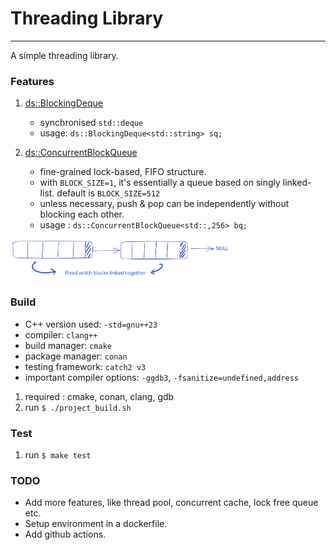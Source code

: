 # Threading Library
---

A simple threading library.


### Features

1. [ds::BlockingDeque](./src/include/ds/blocking_deque.h)
    - synchronised `std::deque`
    - usage: `ds::BlockingDeque<std::string> sq;`

2. [ds::ConcurrentBlockQueue](./src/include/ds/concurrent_block_queue.h)
    - fine-grained lock-based, FIFO structure. 
    - with `BLOCK_SIZE=1`, it's essentially a queue based on singly linked-list. default is `BLOCK_SIZE=512`
    - unless necessary, push & pop can be independently without blocking each other.
    - usage :  `ds::ConcurrentBlockQueue<std::,256> bq;`

<img src="./resources/images/concurrent_blocked_queue.svg" alt="block_queue" style="max-width: 70%;"/>


### Build

- C++ version used: `-std=gnu++23`
- compiler: `clang++`
- build manager: `cmake`
- package manager: `conan`
- testing framework: `catch2 v3`
- important compiler options: `-ggdb3`, `-fsanitize=undefined,address`

1. required : cmake, conan, clang, gdb
2. run `$ ./project_build.sh`


### Test

1. run `$ make test`


### TODO
- Add more features, like thread pool, concurrent cache, lock free queue etc.
- Setup environment in a dockerfile.
- Add github actions.
